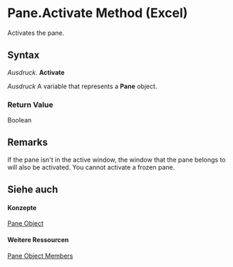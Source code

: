 
# Pane.Activate Method (Excel)

Activates the pane. 


## Syntax

 _Ausdruck_. **Activate**

 _Ausdruck_ A variable that represents a **Pane** object.


### Return Value

Boolean


## Remarks

If the pane isn't in the active window, the window that the pane belongs to will also be activated. You cannot activate a frozen pane.


## Siehe auch


#### Konzepte


[Pane Object](9064bb89-d08c-bbd3-3c0f-77a39586bbbb.md)
#### Weitere Ressourcen


[Pane Object Members](http://msdn.microsoft.com/library/a466bdba-1991-9ee0-c25a-906c034fcc8f%28Office.15%29.aspx)
